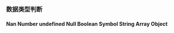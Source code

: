 
### 数据类型判断

#### Nan Number undefined Null Boolean Symbol  String Array Object

<!-- ie下的 activex 对象 -->

